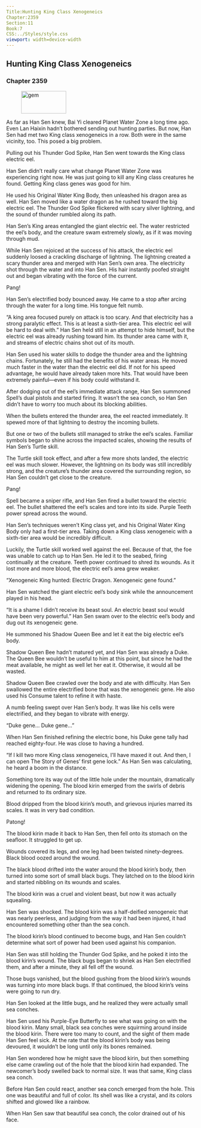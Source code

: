 ```yaml
---
Title:Hunting King Class Xenogeneics 
Chapter:2359 
Section:11 
Book:7 
CSS:../Styles/style.css 
viewport: width=device-width
---
```

  
## Hunting King Class Xenogeneics
### Chapter 2359
  
<figure>
	<img src="../Images/gem.gif" alt="gem" id="gem" width="120" height="60" />
</figure>
  

  
As far as Han Sen knew, Bai Yi cleared Planet Water Zone a long time ago. Even Lan Haixin hadn’t bothered sending out hunting parties. But now, Han Sen had met two King class xenogeneics in a row. Both were in the same vicinity, too. This posed a big problem.

Pulling out his Thunder God Spike, Han Sen went towards the King class electric eel.

Han Sen didn’t really care what change Planet Water Zone was experiencing right now. He was just going to kill any King class creatures he found. Getting King class genes was good for him.

He used his Original Water King Body, then unleashed his dragon area as well. Han Sen moved like a water dragon as he rushed toward the big electric eel. The Thunder God Spike flickered with scary silver lightning, and the sound of thunder rumbled along its path.

Han Sen’s King areas entangled the giant electric eel. The water restricted the eel’s body, and the creature swam extremely slowly, as if it was moving through mud.

While Han Sen rejoiced at the success of his attack, the electric eel suddenly loosed a crackling discharge of lightning. The lightning created a scary thunder area and merged with Han Sen’s own area. The electricity shot through the water and into Han Sen. His hair instantly poofed straight out and began vibrating with the force of the current.

Pang!

Han Sen’s electrified body bounced away. He came to a stop after arcing through the water for a long time. His tongue felt numb.

“A king area focused purely on attack is too scary. And that electricity has a strong paralytic effect. This is at least a sixth-tier area. This electric eel will be hard to deal with.” Han Sen held still in an attempt to hide himself, but the electric eel was already rushing toward him. Its thunder area came with it, and streams of electric chains shot out of its mouth.

Han Sen used his water skills to dodge the thunder area and the lightning chains. Fortunately, he still had the benefits of his water areas. He moved much faster in the water than the electric eel did. If not for his speed advantage, he would have already taken more hits. That would have been extremely painful—even if his body could withstand it.

After dodging out of the eel’s immediate attack range, Han Sen summoned Spell’s dual pistols and started firing. It wasn’t the sea conch, so Han Sen didn’t have to worry too much about its blocking abilities.

When the bullets entered the thunder area, the eel reacted immediately. It spewed more of that lightning to destroy the incoming bullets.

But one or two of the bullets still managed to strike the eel’s scales. Familiar symbols began to shine across the impacted scales, showing the results of Han Sen’s Turtle skill.

The Turtle skill took effect, and after a few more shots landed, the electric eel was much slower. However, the lightning on its body was still incredibly strong, and the creature’s thunder area covered the surrounding region, so Han Sen couldn’t get close to the creature.

Pang!

Spell became a sniper rifle, and Han Sen fired a bullet toward the electric eel. The bullet shattered the eel’s scales and tore into its side. Purple Teeth power spread across the wound.

Han Sen’s techniques weren’t King class yet, and his Original Water King Body only had a first-tier area. Taking down a King class xenogeneic with a sixth-tier area would be incredibly difficult.

Luckily, the Turtle skill worked well against the eel. Because of that, the foe was unable to catch up to Han Sen. He led it to the seabed, firing continually at the creature. Teeth power continued to shred its wounds. As it lost more and more blood, the electric eel’s area grew weaker.

“Xenogeneic King hunted: Electric Dragon. Xenogeneic gene found.”

Han Sen watched the giant electric eel’s body sink while the announcement played in his head.

“It is a shame I didn’t receive its beast soul. An electric beast soul would have been very powerful.” Han Sen swam over to the electric eel’s body and dug out its xenogeneic gene.

He summoned his Shadow Queen Bee and let it eat the big electric eel’s body.

Shadow Queen Bee hadn’t matured yet, and Han Sen was already a Duke. The Queen Bee wouldn’t be useful to him at this point, but since he had the meat available, he might as well let her eat it. Otherwise, it would all be wasted.

Shadow Queen Bee crawled over the body and ate with difficulty. Han Sen swallowed the entire electrified bone that was the xenogeneic gene. He also used his Consume talent to refine it with haste.

A numb feeling swept over Han Sen’s body. It was like his cells were electrified, and they began to vibrate with energy.

“Duke gene… Duke gene…”

When Han Sen finished refining the electric bone, his Duke gene tally had reached eighty-four. He was close to having a hundred.

“If I kill two more King class xenogeneics, I’ll have maxed it out. And then, I can open The Story of Genes’ first gene lock.” As Han Sen was calculating, he heard a boom in the distance.

Something tore its way out of the little hole under the mountain, dramatically widening the opening. The blood kirin emerged from the swirls of debris and returned to its ordinary size.

Blood dripped from the blood kirin’s mouth, and grievous injuries marred its scales. It was in very bad condition.

Patong!

The blood kirin made it back to Han Sen, then fell onto its stomach on the seafloor. It struggled to get up.

Wounds covered its legs, and one leg had been twisted ninety-degrees. Black blood oozed around the wound.

The black blood drifted into the water around the blood kirin’s body, then turned into some sort of small black bugs. They latched on to the blood kirin and started nibbling on its wounds and scales.

The blood kirin was a cruel and violent beast, but now it was actually squealing.

Han Sen was shocked. The blood kirin was a half-deified xenogeneic that was nearly peerless, and judging from the way it had been injured, it had encountered something other than the sea conch.

The blood kirin’s blood continued to become bugs, and Han Sen couldn’t determine what sort of power had been used against his companion.

Han Sen was still holding the Thunder God Spike, and he poked it into the blood kirin’s wound. The black bugs began to shriek as Han Sen electrified them, and after a minute, they all fell off the wound.

Those bugs vanished, but the blood gushing from the blood kirin’s wounds was turning into more black bugs. If that continued, the blood kirin’s veins were going to run dry.

Han Sen looked at the little bugs, and he realized they were actually small sea conches.

Han Sen used his Purple-Eye Butterfly to see what was going on with the blood kirin. Many small, black sea conches were squirming around inside the blood kirin. There were too many to count, and the sight of them made Han Sen feel sick. At the rate that the blood kirin’s body was being devoured, it wouldn’t be long until only its bones remained.

Han Sen wondered how he might save the blood kirin, but then something else came crawling out of the hole that the blood kirin had expanded. The newcomer’s body swelled back to normal size. It was that same, King class sea conch.

Before Han Sen could react, another sea conch emerged from the hole. This one was beautiful and full of color. Its shell was like a crystal, and its colors shifted and glowed like a rainbow.

When Han Sen saw that beautiful sea conch, the color drained out of his face.